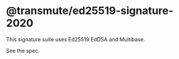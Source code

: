 # @transmute/ed25519-signature-2020

This signature suite uses Ed25519 EdDSA and Multibase.

See the spec.
